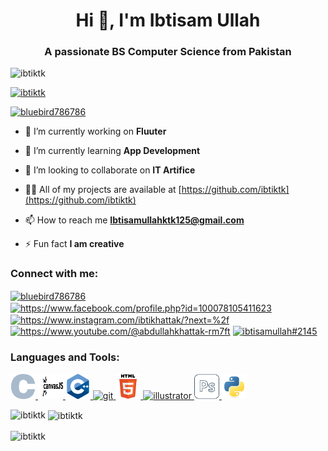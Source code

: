 <h1 align="center">Hi 👋, I'm Ibtisam Ullah</h1>
<h3 align="center">A passionate BS Computer Science from Pakistan</h3>

<p align="left"> <img src="https://komarev.com/ghpvc/?username=ibtiktk&label=Profile%20views&color=0e75b6&style=flat" alt="ibtiktk" /> </p>

<p align="left"> <a href="https://github.com/ryo-ma/github-profile-trophy"><img src="https://github-profile-trophy.vercel.app/?username=ibtiktk" alt="ibtiktk" /></a> </p>

<p align="left"> <a href="https://twitter.com/bluebird786786" target="blank"><img src="https://img.shields.io/twitter/follow/bluebird786786?logo=twitter&style=for-the-badge" alt="bluebird786786" /></a> </p>

- 🔭 I’m currently working on **Fluuter**

- 🌱 I’m currently learning **App Development**

- 👯 I’m looking to collaborate on **IT Artifice**

- 👨‍💻 All of my projects are available at [https://github.com/ibtiktk](https://github.com/ibtiktk)

- 📫 How to reach me **Ibtisamullahktk125@gmail.com**

- ⚡ Fun fact **I am creative**

<h3 align="left">Connect with me:</h3>
<p align="left">
<a href="https://twitter.com/bluebird786786" target="blank"><img align="center" src="https://raw.githubusercontent.com/rahuldkjain/github-profile-readme-generator/master/src/images/icons/Social/twitter.svg" alt="bluebird786786" height="30" width="40" /></a>
<a href="https://fb.com/https://www.facebook.com/profile.php?id=100078105411623" target="blank"><img align="center" src="https://raw.githubusercontent.com/rahuldkjain/github-profile-readme-generator/master/src/images/icons/Social/facebook.svg" alt="https://www.facebook.com/profile.php?id=100078105411623" height="30" width="40" /></a>
<a href="https://instagram.com/https://www.instagram.com/ibtikhattak/?next=%2f" target="blank"><img align="center" src="https://raw.githubusercontent.com/rahuldkjain/github-profile-readme-generator/master/src/images/icons/Social/instagram.svg" alt="https://www.instagram.com/ibtikhattak/?next=%2f" height="30" width="40" /></a>
<a href="https://www.youtube.com/c/https://www.youtube.com/@abdullahkhattak-rm7ft" target="blank"><img align="center" src="https://raw.githubusercontent.com/rahuldkjain/github-profile-readme-generator/master/src/images/icons/Social/youtube.svg" alt="https://www.youtube.com/@abdullahkhattak-rm7ft" height="30" width="40" /></a>
<a href="https://discord.gg/ibtisamullah#2145" target="blank"><img align="center" src="https://raw.githubusercontent.com/rahuldkjain/github-profile-readme-generator/master/src/images/icons/Social/discord.svg" alt="ibtisamullah#2145" height="30" width="40" /></a>
</p>

<h3 align="left">Languages and Tools:</h3>
<p align="left"> <a href="https://www.cprogramming.com/" target="_blank" rel="noreferrer"> <img src="https://raw.githubusercontent.com/devicons/devicon/master/icons/c/c-original.svg" alt="c" width="40" height="40"/> </a> <a href="https://canvasjs.com" target="_blank" rel="noreferrer"> <img src="https://raw.githubusercontent.com/Hardik0307/Hardik0307/master/assets/canvasjs-charts.svg" alt="canvasjs" width="40" height="40"/> </a> <a href="https://www.w3schools.com/cpp/" target="_blank" rel="noreferrer"> <img src="https://raw.githubusercontent.com/devicons/devicon/master/icons/cplusplus/cplusplus-original.svg" alt="cplusplus" width="40" height="40"/> </a> <a href="https://git-scm.com/" target="_blank" rel="noreferrer"> <img src="https://www.vectorlogo.zone/logos/git-scm/git-scm-icon.svg" alt="git" width="40" height="40"/> </a> <a href="https://www.w3.org/html/" target="_blank" rel="noreferrer"> <img src="https://raw.githubusercontent.com/devicons/devicon/master/icons/html5/html5-original-wordmark.svg" alt="html5" width="40" height="40"/> </a> <a href="https://www.adobe.com/in/products/illustrator.html" target="_blank" rel="noreferrer"> <img src="https://www.vectorlogo.zone/logos/adobe_illustrator/adobe_illustrator-icon.svg" alt="illustrator" width="40" height="40"/> </a> <a href="https://www.photoshop.com/en" target="_blank" rel="noreferrer"> <img src="https://raw.githubusercontent.com/devicons/devicon/master/icons/photoshop/photoshop-line.svg" alt="photoshop" width="40" height="40"/> </a> <a href="https://www.python.org" target="_blank" rel="noreferrer"> <img src="https://raw.githubusercontent.com/devicons/devicon/master/icons/python/python-original.svg" alt="python" width="40" height="40"/> </a> </p>

<p><img align="left" src="https://github-readme-stats.vercel.app/api/top-langs?username=ibtiktk&show_icons=true&locale=en&layout=compact" alt="ibtiktk" /></p>

<p>&nbsp;<img align="center" src="https://github-readme-stats.vercel.app/api?username=ibtiktk&show_icons=true&locale=en" alt="ibtiktk" /></p>

<p><img align="center" src="https://github-readme-streak-stats.herokuapp.com/?user=ibtiktk&" alt="ibtiktk" /></p>
